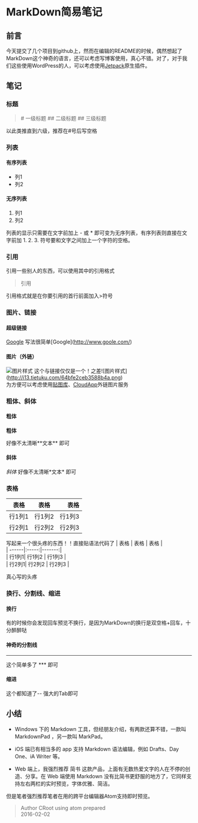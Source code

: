 # MarkDown简易笔记
## 前言
今天提交了几个项目到github上，然而在编辑的README的时候，偶然想起了MarkDown这个神奇的语言，还可以考虑写博客使用，真心不错。对了，对于我们这些使用WordPress的人，可以考虑使用[Jetpack](https://wordpress.org/plugins/jetpack/)原生插件。
## 笔记
### 标题
>\# 一级标题
\## 二级标题
\## 三级标题

以此类推直到六级，推荐在#号后写空格

### 列表
#### 有序列表

* 列1
* 列2

#### 无序列表
1. 列1
2. 列2

列表的显示只需要在文字前加上 - 或 * 即可变为无序列表，有序列表则直接在文字前加 1. 2. 3. 符号要和文字之间加上一个字符的空格。

### 引用
引用一些别人的东西，可以使用其中的引用格式
>引用

引用格式就是在你要引用的首行前面加入>符号
### 图片、链接
#### 超级链接
[Google](http://www.goole.com/)
写法很简单\[Google](http://www.goole.com/)
#### 图片（外链）
![图片样式](http://i13.tietuku.com/64bfe2ceb3588b4a.png)
这个与链接仅仅是一个！之差\!\[图片样式](http://i13.tietuku.com/64bfe2ceb3588b4a.png)  
为方便可以考虑使用[贴图库](http://tietuku.com/)、[CloudApp](http://www.getcloudapp.com/)外链图片服务


### 粗体、斜体
#### 粗体
**粗体**

好像不太清晰\*\*文本** 即可
#### 斜体
*斜体*
好像不太清晰\*文本* 即可

### 表格
| 表格   | 表格  | 表格   |
| ------|:-----:|-------:|
| 行1列1| 行1列2 | 行1列3 |
| 行2列1| 行2列2 | 行2列3 |
写起来一个很头疼的东西！！直接贴语法代码了
| 表格   | 表格  | 表格   |  
| ------|:-----:|-------:|  
| 行1列1| 行1列2 | 行1列3 |  
| 行2列1| 行2列2 | 行2列3 |  

真心写的头疼

### 换行、分割线、缩进
#### 换行
有的时候你会发现回车预览不换行，是因为MarkDown的换行是双空格+回车，十分醉醉哒
#### 神奇的分割线
***
这个简单多了 \*** 即可
#### 缩进
这个都知道了-- 强大的Tab即可
## 小结
* Windows 下的 Markdown 工具，但经朋友介绍，有两款还算不错，一款叫 MarkdownPad ，另一款叫 MarkPad。

* iOS 端已有相当多的 app 支持 Markdown 语法编辑，例如 Drafts、Day One、iA Writer 等。

* Web 端上，我强烈推荐 简书 这款产品，上面有无数热爱文字的人在不停的创造、分享。在 Web 端使用 Markdown 没有比简书更舒服的地方了，它同样支持左右两栏的实时预览，字体优雅、简洁。

但是笔者强烈推荐笔者在用的跨平台编辑器Atom支持即时预览。





>Author CRoot using atom prepared  
2016-02-02
